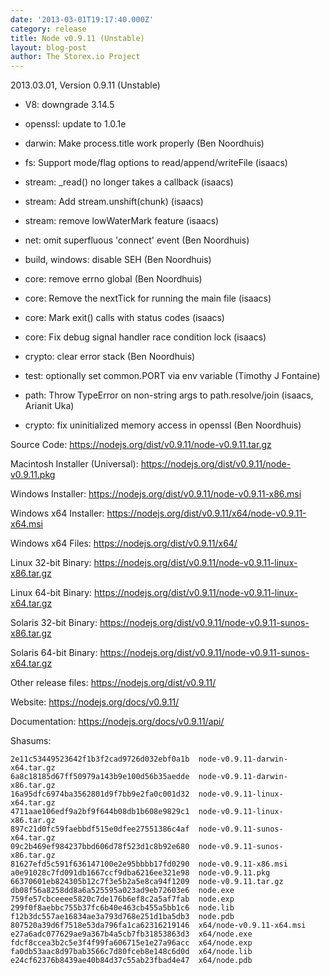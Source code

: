```yaml
---
date: '2013-03-01T19:17:40.000Z'
category: release
title: Node v0.9.11 (Unstable)
layout: blog-post
author: The Storex.io Project
---
```


2013.03.01, Version 0.9.11 (Unstable)

- V8: downgrade 3.14.5

- openssl: update to 1.0.1e

- darwin: Make process.title work properly (Ben Noordhuis)

- fs: Support mode/flag options to read/append/writeFile (isaacs)

- stream: \_read() no longer takes a callback (isaacs)

- stream: Add stream.unshift(chunk) (isaacs)

- stream: remove lowWaterMark feature (isaacs)

- net: omit superfluous 'connect' event (Ben Noordhuis)

- build, windows: disable SEH (Ben Noordhuis)

- core: remove errno global (Ben Noordhuis)

- core: Remove the nextTick for running the main file (isaacs)

- core: Mark exit() calls with status codes (isaacs)

- core: Fix debug signal handler race condition lock (isaacs)

- crypto: clear error stack (Ben Noordhuis)

- test: optionally set common.PORT via env variable (Timothy J Fontaine)

- path: Throw TypeError on non-string args to path.resolve/join (isaacs, Arianit Uka)

- crypto: fix uninitialized memory access in openssl (Ben Noordhuis)

Source Code: https://nodejs.org/dist/v0.9.11/node-v0.9.11.tar.gz

Macintosh Installer (Universal): https://nodejs.org/dist/v0.9.11/node-v0.9.11.pkg

Windows Installer: https://nodejs.org/dist/v0.9.11/node-v0.9.11-x86.msi

Windows x64 Installer: https://nodejs.org/dist/v0.9.11/x64/node-v0.9.11-x64.msi

Windows x64 Files: https://nodejs.org/dist/v0.9.11/x64/

Linux 32-bit Binary: https://nodejs.org/dist/v0.9.11/node-v0.9.11-linux-x86.tar.gz

Linux 64-bit Binary: https://nodejs.org/dist/v0.9.11/node-v0.9.11-linux-x64.tar.gz

Solaris 32-bit Binary: https://nodejs.org/dist/v0.9.11/node-v0.9.11-sunos-x86.tar.gz

Solaris 64-bit Binary: https://nodejs.org/dist/v0.9.11/node-v0.9.11-sunos-x64.tar.gz

Other release files: https://nodejs.org/dist/v0.9.11/

Website: https://nodejs.org/docs/v0.9.11/

Documentation: https://nodejs.org/docs/v0.9.11/api/

Shasums:

```
2e11c53449523642f1b3f2cad9726d032ebf0a1b  node-v0.9.11-darwin-x64.tar.gz
6a8c18185d67ff50979a143b9e100d56b35aedde  node-v0.9.11-darwin-x86.tar.gz
16a95dfc6974ba3562801d9f7bb9e2fa0c001d32  node-v0.9.11-linux-x64.tar.gz
4711aae106edf9a2bf9f644b08db1b608e9829c1  node-v0.9.11-linux-x86.tar.gz
897c21d0fc59faebbdf515e0dfee27551386c4af  node-v0.9.11-sunos-x64.tar.gz
09c2b469ef984237bbd606d78f523d1c8b92e680  node-v0.9.11-sunos-x86.tar.gz
81627efd5c591f636147100e2e95bbbb17fd0290  node-v0.9.11-x86.msi
a0e91028c7fd091db1667ccf9dba6216ee321e98  node-v0.9.11.pkg
66370601eb824305b12c7f3e5b2a5e8ca94f1209  node-v0.9.11.tar.gz
db08f56a8258dd8a6a525595a023ad9eb72603e6  node.exe
759fe57cbceeee5820c7de176b6ef8c2a5af7fab  node.exp
299f0f8aebbc755b37fc6b40e463cb455a5bb1c6  node.lib
f12b3dc557ae16834ae3a793d768e251d1ba5db3  node.pdb
807520a39d6f7518e53da796fa1ca62316219146  x64/node-v0.9.11-x64.msi
e27a6adc077629ae9a367b4a5cb7fb31853863d3  x64/node.exe
fdcf8ccea3b2c5e3f4f99fa606715e1e27a96acc  x64/node.exp
fa0db53aac8d97bab3566c7d80fceb8e148c6d0d  x64/node.lib
e24cf62376b8439ae40b84d37c55ab23fbad4e47  x64/node.pdb
```
